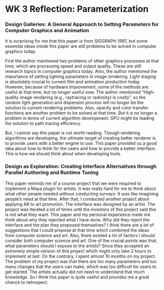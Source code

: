 # WK 3 Reflection: Parameterization

### Design Galleries: A General Approach to Setting Parameters for Computer Graphics and Animation

It is surprising for me that this paper is from SIGGRAPH 1997, but some essential ideas inside this paper are still problems to be solved in computer graphics today. 

First the author mentioned two problems of other graphics processes at that time, which are processing speed and output quality. These are still research topics in computer graphics today. Also, the author mentioned the importance of setting lighting parameters in image rendering. Light staging is absolutely crucial to current film and animation production today. However, because of hardware improvement, some of the methods are useful at that time, but no longer useful now.  The author mentioned “High-quality image rendering (e.g., raytracing or radiosity) is costly”, so the random light generation and dispersion process will no longer be the solution to current rendering problems. Also, opacity and color transfer functions are another problem to be solved at that time. But it is no longer a problem in terms of current algorithm development. GPU might be leading the solution to path tracing efficiency. 

But, I cannot say this paper is not worth reading. Though rendering algorithms are developing, the ultimate target of creating better renderer is to provide users with a better engine to use. This paper provided us a good idea about how to think for the users and how to provide a better interface. This is how we should think about when developing tools.

### Design as Exploration: Creating Interface Alternatives through Parallel Authoring and Runtime Tuning 

This paper reminds me of a course project that we were required to implement a Maya plugin for artists. It was really hard for me to think about what other people needed without conducting surveys. It was like imagining people’s need at that time. After that, I conducted another project about applying AR to art promotion. The interface was designed by an artist. The project was iterated a lot of times until the investors of this project said this is not what they want. This paper and my personal experience made me think about why they rejected what I have done. Why did they reject the interface and the plan they proposed themselves? I think there are a lot of suggestions that I could propose at that time which combined the ideas from computer science and art. Also, there existed a lot of factors I should consider both computer science and art. One of the crucial points was that, what parameters should I expose to the artists? Since they accepted an extremely simple version of this project which might only take 2 hours to implement at last. On the contrary, I spent almost 10 months on my project. The problem of my project was that there are too many parameters and too many changes that the users can make, which was too difficult for users to get started. The artists actually did not need to understand that much knowledge. So I think this paper is quite useful and provides me a great chance to retrospect.
